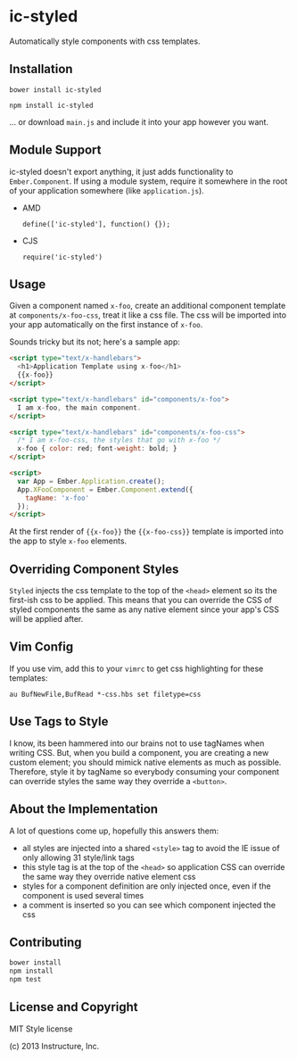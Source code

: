 ic-styled
=========

Automatically style components with css templates.

Installation
------------

`bower install ic-styled`

`npm install ic-styled`

... or download `main.js` and include it into your app however you want.

Module Support
--------------

ic-styled doesn't export anything, it just adds functionality to
`Ember.Component`. If using a module system, require it somewhere in the
root of your application somewhere (like `application.js`).

- AMD

  `define(['ic-styled'], function() {});`

- CJS

  `require('ic-styled')`

Usage
-----

Given a component named `x-foo`, create an additional component template
at `components/x-foo-css`, treat it like a css file. The css will be
imported into your app automatically on the first instance of `x-foo`.

Sounds tricky but its not; here's a sample app:

```html
<script type="text/x-handlebars">
  <h1>Application Template using x-foo</h1>
  {{x-foo}}
</script>

<script type="text/x-handlebars" id="components/x-foo">
  I am x-foo, the main component.
</script>

<script type="text/x-handlebars" id="components/x-foo-css">
  /* I am x-foo-css, the styles that go with x-foo */
  x-foo { color: red; font-weight: bold; }
</script>

<script>
  var App = Ember.Application.create();
  App.XFooComponent = Ember.Component.extend({
    tagName: 'x-foo'
  });
</script>
```

At the first render of `{{x-foo}}` the `{{x-foo-css}}` template is
imported into the app to style `x-foo` elements.

Overriding Component Styles
---------------------------

`Styled` injects the css template to the top of the `<head>` element so
its the first-ish css to be applied. This means that you can override
the CSS of styled components the same as any native element since your
app's CSS will be applied after.

Vim Config
----------

If you use vim, add this to your `vimrc` to get css highlighting for
these templates:

`au BufNewFile,BufRead *-css.hbs set filetype=css`

Use Tags to Style
-----------------

I know, its been hammered into our brains not to use tagNames when
writing CSS. But, when you build a component, you are creating a new
custom element; you should mimick native elements as much as possible.
Therefore, style it by tagName so everybody consuming your component can
override styles the same way they override a `<button>`.

About the Implementation
------------------------

A lot of questions come up, hopefully this answers them:

- all styles are injected into a shared `<style>` tag to avoid the IE
  issue of only allowing 31 style/link tags
- this style tag is at the top of the `<head>` so application CSS can
  override the same way they override native element css
- styles for a component definition are only injected once, even if the
  component is used several times
- a comment is inserted so you can see which component injected the css

Contributing
------------

```sh
bower install
npm install
npm test
```

License and Copyright
---------------------

MIT Style license

(c) 2013 Instructure, Inc.

